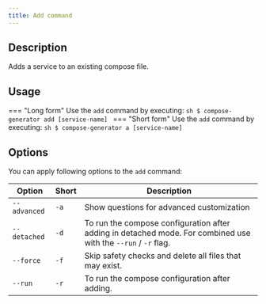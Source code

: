 ```yaml
---
title: Add command
---
```


## Description
Adds a service to an existing compose file.

## Usage
=== "Long form"
    Use the `add` command by executing:
    ```sh
    $ compose-generator add [service-name]
    ```
=== "Short form"
    Use the `add` command by executing:
    ```sh
    $ compose-generator a [service-name]
    ```

## Options
You can apply following options to the `add` command:

| Option       | Short | Description                                                                                                    |
| ------------ | ----- | -------------------------------------------------------------------------------------------------------------- |
| `--advanced` | `-a`  | Show questions for advanced customization                                                                      |
| `--detached` | `-d`  | To run the compose configuration after adding in detached mode. For combined use with the `--run` / `-r` flag. |
| `--force`    | `-f`  | Skip safety checks and delete all files that may exist.                                                        |
| `--run`      | `-r`  | To run the compose configuration after adding.                                                                 |